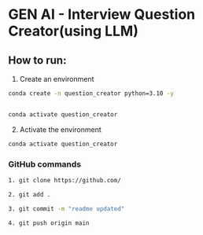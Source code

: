 # GEN AI - Interview Question Creator(using LLM)



## How to run:

1. Create an environment

```bash
conda create -n question_creator python=3.10 -y


conda activate question_creator

```

2. Activate the environment

```bash
conda activate question_creator
```


 
### GitHub commands

```bash
1. git clone https://github.com/

2. git add .

3. git commit -m "readme updated"

4. git push origin main

```